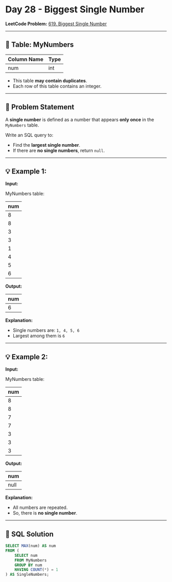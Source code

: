 # Day 28 - Biggest Single Number

**LeetCode Problem:** [619. Biggest Single Number](https://leetcode.com/problems/biggest-single-number)

---

## 🧾 Table: MyNumbers

| Column Name | Type |
|-------------|------|
| num         | int  |

- This table **may contain duplicates**.
- Each row of this table contains an integer.

---

## 📌 Problem Statement

A **single number** is defined as a number that appears **only once** in the `MyNumbers` table.

Write an SQL query to:

- Find the **largest single number**.
- If there are **no single numbers**, return `null`.

---

## 💡 Example 1:

**Input:**

MyNumbers table:

| num |
|-----|
| 8   |
| 8   |
| 3   |
| 3   |
| 1   |
| 4   |
| 5   |
| 6   |

**Output:**

| num |
|-----|
| 6   |

**Explanation:**

- Single numbers are: `1, 4, 5, 6`
- Largest among them is `6`

---

## 💡 Example 2:

**Input:**

MyNumbers table:

| num |
|-----|
| 8   |
| 8   |
| 7   |
| 7   |
| 3   |
| 3   |
| 3   |

**Output:**

| num  |
|------|
| null |

**Explanation:**

- All numbers are repeated.
- So, there is **no single number**.

---

## 🧠 SQL Solution

```sql
SELECT MAX(num) AS num
FROM (
    SELECT num
    FROM MyNumbers
    GROUP BY num
    HAVING COUNT(*) = 1
) AS SingleNumbers;
